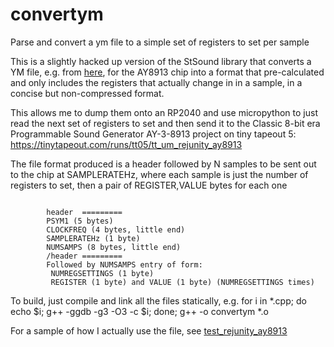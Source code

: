 # convertym
Parse and convert a ym file to a simple set of registers to set per sample

This is a slightly hacked up version of the StSound library that converts a YM file, 
e.g. from [here](http://antarctica.no/stuff/atari/YM2/Misc.Games/), for 
the AY8913 chip into a format that pre-calculated
and only includes the registers that actually change in
in a sample, in a concise but non-compressed format.

This allows me to dump them onto an RP2040 and use 
micropython to just read the next set of registers to 
set and then send it to the 
Classic 8-bit era Programmable Sound Generator AY-3-8913
project on tiny tapeout 5:
https://tinytapeout.com/runs/tt05/tt_um_rejunity_ay8913


The file format produced is a header followed by N samples
to be sent out to the chip at SAMPLERATEHz, where each sample
is just the number of registers to set, then a pair of REGISTER,VALUE
bytes for each one

```

        header  =========
        PSYM1 (5 bytes)
        CLOCKFREQ (4 bytes, little end)
        SAMPLERATEHz (1 byte)
        NUMSAMPS (8 bytes, little end)
        /header =========
        Followed by NUMSAMPS entry of form:
         NUMREGSETTINGS (1 byte)
         REGISTER (1 byte) and VALUE (1 byte) (NUMREGSETTINGS times)
```


To build, just compile and link all the files statically, e.g.
  for i in *.cpp; do echo $i; g++ -ggdb -g3 -O3 -c $i; done; g++ -o convertym *.o

For a sample of how I actually use the file, see
[test_rejunity_ay8913](https://github.com/psychogenic/test_rejunity_ay8913)